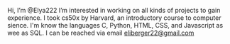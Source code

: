  Hi, I’m @Elya222
 I’m interested in working on all kinds of projects to gain experience.
 I took cs50x by Harvard, an introductory course to computer sience.
 I'm know the languages C, Python, HTML, CSS, and Javascript as wee as SQL.
 I can be reached via email eliberger22@gmail.com
